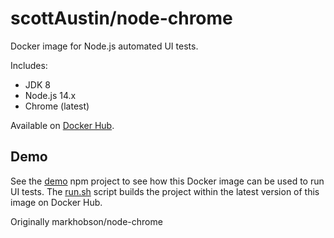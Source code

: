 # scottAustin/node-chrome

Docker image for Node.js automated UI tests.

Includes:

* JDK 8
* Node.js 14.x
* Chrome (latest)

Available on [Docker Hub](https://hub.docker.com/r/scottaustinmlc/node14-chrome/).

## Demo

See the [demo](demo) npm project to see how this Docker image can be used to run UI tests. The [run.sh](demo/run.sh) script builds the project within the latest version of this image on Docker Hub.

Originally  markhobson/node-chrome
